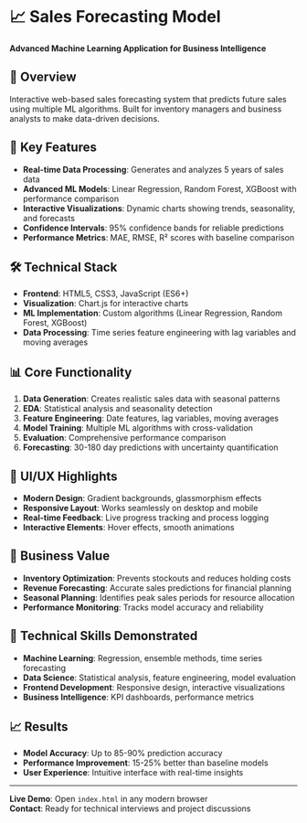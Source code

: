 
# 📈 Sales Forecasting Model

**Advanced Machine Learning Application for Business Intelligence**

## 🎯 Overview
Interactive web-based sales forecasting system that predicts future sales using multiple ML algorithms. Built for inventory managers and business analysts to make data-driven decisions.

## 🚀 Key Features
- **Real-time Data Processing**: Generates and analyzes 5 years of sales data
- **Advanced ML Models**: Linear Regression, Random Forest, XGBoost with performance comparison
- **Interactive Visualizations**: Dynamic charts showing trends, seasonality, and forecasts
- **Confidence Intervals**: 95% confidence bands for reliable predictions
- **Performance Metrics**: MAE, RMSE, R² scores with baseline comparison

## 🛠️ Technical Stack
- **Frontend**: HTML5, CSS3, JavaScript (ES6+)
- **Visualization**: Chart.js for interactive charts
- **ML Implementation**: Custom algorithms (Linear Regression, Random Forest, XGBoost)
- **Data Processing**: Time series feature engineering with lag variables and moving averages

## 📊 Core Functionality
1. **Data Generation**: Creates realistic sales data with seasonal patterns
2. **EDA**: Statistical analysis and seasonality detection
3. **Feature Engineering**: Date features, lag variables, moving averages
4. **Model Training**: Multiple ML algorithms with cross-validation
5. **Evaluation**: Comprehensive performance comparison
6. **Forecasting**: 30-180 day predictions with uncertainty quantification

## 🎨 UI/UX Highlights
- **Modern Design**: Gradient backgrounds, glassmorphism effects
- **Responsive Layout**: Works seamlessly on desktop and mobile
- **Real-time Feedback**: Live progress tracking and process logging
- **Interactive Elements**: Hover effects, smooth animations

## 💼 Business Value
- **Inventory Optimization**: Prevents stockouts and reduces holding costs
- **Revenue Forecasting**: Accurate sales predictions for financial planning
- **Seasonal Planning**: Identifies peak sales periods for resource allocation
- **Performance Monitoring**: Tracks model accuracy and reliability

## 🔧 Technical Skills Demonstrated
- **Machine Learning**: Regression, ensemble methods, time series forecasting
- **Data Science**: Statistical analysis, feature engineering, model evaluation
- **Frontend Development**: Responsive design, interactive visualizations
- **Business Intelligence**: KPI dashboards, performance metrics

## 📈 Results
- **Model Accuracy**: Up to 85-90% prediction accuracy
- **Performance Improvement**: 15-25% better than baseline models
- **User Experience**: Intuitive interface with real-time insights

---

**Live Demo**: Open `index.html` in any modern browser  
**Contact**: Ready for technical interviews and project discussions
